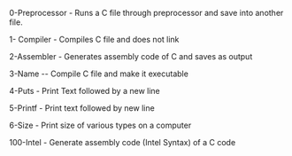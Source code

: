 0-Preprocessor - Runs a C file through preprocessor and save into another file.

1- Compiler - Compiles C file and does not link

2-Assembler - Generates assembly code of C and saves as output

3-Name -- Compile C file and make it executable

4-Puts - Print Text followed by a new line

5-Printf - Print text followed by new line

6-Size - Print size of various types on a computer

100-Intel - Generate assembly code (Intel Syntax) of a C code
